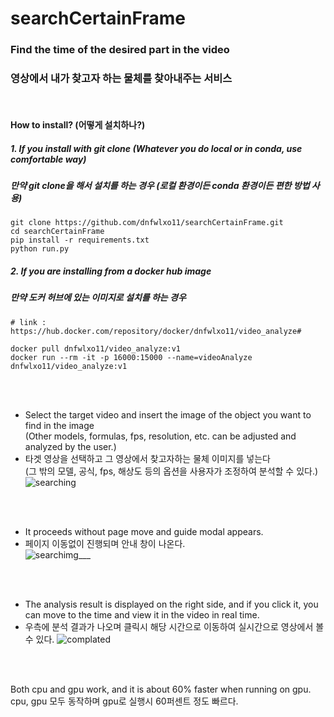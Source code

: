 # searchCertainFrame
### Find the time of the desired part in the video
### 영상에서 내가 찾고자 하는 물체를 찾아내주는 서비스

<br>

#### How to install? (어떻게 설치하나?)  
##### 1. If you install with git clone (Whatever you do local or in conda, use comfortable way)  
#####   만약 git clone을 해서 설치를 하는 경우 (로컬 환경이든 conda 환경이든 편한 방법 사용)

```  
git clone https://github.com/dnfwlxo11/searchCertainFrame.git  
cd searchCertainFrame  
pip install -r requirements.txt  
python run.py  
```


##### 2. If you are installing from a docker hub image  
#####    만약 도커 허브에 있는 이미지로 설치를 하는 경우
```
# link : https://hub.docker.com/repository/docker/dnfwlxo11/video_analyze#

docker pull dnfwlxo11/video_analyze:v1  
docker run --rm -it -p 16000:15000 --name=videoAnalyze dnfwlxo11/video_analyze:v1  
```
<br><br>

 - Select the target video and insert the image of the object you want to find in the image  
 (Other models, formulas, fps, resolution, etc. can be adjusted and analyzed by the user.)  
  - 타겟 영상을 선택하고 그 영상에서 찾고자하는 물체 이미지를 넣는다  
  (그 밖의 모델, 공식, fps, 해상도 등의 옵션을 사용자가 조정하여 분석할 수 있다.)  
![searching](https://user-images.githubusercontent.com/32836490/122887925-4f040100-d37c-11eb-84cf-fe766610d811.png)
 
 <br><br>
 
 - It proceeds without page move and guide modal appears.  
 - 페이지 이동없이 진행되며 안내 창이 나온다.  
![searchimg___](https://user-images.githubusercontent.com/32836490/122888243-a013f500-d37c-11eb-837d-f6333973d1df.png)

<br><br>

 - The analysis result is displayed on the right side, and if you click it, you can move to the time and view it in the video in real time.  
 - 우측에 분석 결과가 나오며 클릭시 해당 시간으로 이동하여 실시간으로 영상에서 볼 수 있다.
![complated](https://user-images.githubusercontent.com/32836490/122888381-c89bef00-d37c-11eb-9e6c-85d40450cefd.png)

<br><br>

Both cpu and gpu work, and it is about 60% faster when running on gpu.  
cpu, gpu 모두 동작하며 gpu로 실행시 60퍼센트 정도 빠르다.  
